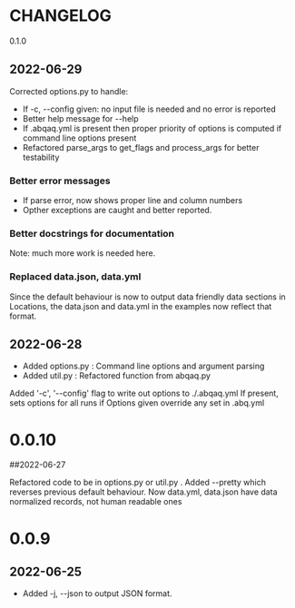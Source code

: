 # CHANGELOG

 0.1.0

## 2022-06-29

Corrected options.py to handle:

- If -c, --config given: no input file is needed and no error is reported
- Better help message for --help
- If .abqaq.yml is present then proper priority of options is computed if command line options present
- Refactored parse_args to get_flags and process_args for better testability

### Better error messages

- If parse error, now shows proper line and column numbers
- Opther exceptions are caught and better reported.

### Better docstrings for documentation

Note: much more work is needed here.

### Replaced data.json, data.yml

Since the default behaviour is now to output data friendly data sections in Locations,
the data.json and data.yml in the examples now reflect that format.

## 2022-06-28

- Added options.py : Command line options and argument parsing
- Added util.py : Refactored function from abqaq.py

Added '-c', '--config' flag to write out options to ./.abqaq.yml
If present, sets options for all runs 
if Options given override any set in .abq.yml

# 0.0.10

##2022-06-27

 Refactored code to be in options.py or util.py . Added --pretty which reverses previous default behaviour. Now data.yml, data.json have data normalized records, not human readable ones


# 0.0.9

## 2022-06-25

- Added -j, --json  to output JSON format.
